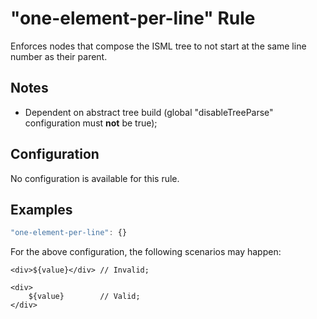 # "one-element-per-line" Rule

Enforces nodes that compose the ISML tree to not start at the same line number as their parent.

## Notes
- Dependent on abstract tree build (global "disableTreeParse" configuration must **not** be true);

## Configuration

No configuration is available for this rule.

## Examples

```js
"one-element-per-line": {}
```

For the above configuration, the following scenarios may happen:

```
<div>${value}</div> // Invalid;
```

```
<div>
    ${value}        // Valid;
</div>
```
